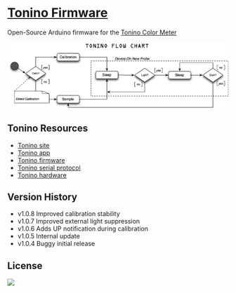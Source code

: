 [Tonino Firmware](https://github.com/myTonino/Tonino-Firmware)
==========

Open-Source Arduino firmware for the [Tonino Color Meter](http://my-tonino.com)

![](img/tonino-flow-chart.png?raw=true)


Tonino Resources
---------------
- [Tonino site](http://my-tonino.com)
- [Tonino app](https://github.com/myTonino/Tonino-App)
- [Tonino firmware](https://github.com/myTonino/Tonino-Firmware)
- [Tonino serial protocol](https://github.com/myTonino/Tonino-Firmware/blob/master/Tonino-Serial.md)
- [Tonino hardware](https://github.com/myTonino/Tonino-Hardware)

Version History
---------------
- v1.0.8 Improved calibration stability
- v1.0.7 Improved external light suppression
- v1.0.6 Adds UP notification during calibration
- v1.0.5 Internal update
- v1.0.4 Buggy initial release

License
-------

[![](http://upload.wikimedia.org/wikipedia/commons/4/42/License_icon-bsd-88x31.png)](LICENSE?raw=true)
